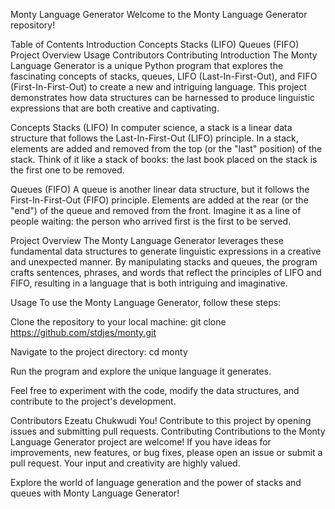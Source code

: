 Monty Language Generator
Welcome to the Monty Language Generator repository!

Table of Contents
Introduction
Concepts
Stacks (LIFO)
Queues (FIFO)
Project Overview
Usage
Contributors
Contributing
Introduction
The Monty Language Generator is a unique Python program that explores the fascinating concepts of stacks, queues, LIFO (Last-In-First-Out), and FIFO (First-In-First-Out) to create a new and intriguing language. This project demonstrates how data structures can be harnessed to produce linguistic expressions that are both creative and captivating.

Concepts
Stacks (LIFO)
In computer science, a stack is a linear data structure that follows the Last-In-First-Out (LIFO) principle. In a stack, elements are added and removed from the top (or the "last" position) of the stack. Think of it like a stack of books: the last book placed on the stack is the first one to be removed.

Queues (FIFO)
A queue is another linear data structure, but it follows the First-In-First-Out (FIFO) principle. Elements are added at the rear (or the "end") of the queue and removed from the front. Imagine it as a line of people waiting: the person who arrived first is the first to be served.

Project Overview
The Monty Language Generator leverages these fundamental data structures to generate linguistic expressions in a creative and unexpected manner. By manipulating stacks and queues, the program crafts sentences, phrases, and words that reflect the principles of LIFO and FIFO, resulting in a language that is both intriguing and imaginative.

Usage
To use the Monty Language Generator, follow these steps:

Clone the repository to your local machine:
git clone https://github.com/stdjes/monty.git

Navigate to the project directory: cd monty

Run the program and explore the unique language it generates.

Feel free to experiment with the code, modify the data structures, and contribute to the project's development.

Contributors
Ezeatu Chukwudi
You! Contribute to this project by opening issues and submitting pull requests.
Contributing
Contributions to the Monty Language Generator project are welcome! If you have ideas for improvements, new features, or bug fixes, please open an issue or submit a pull request. Your input and creativity are highly valued.

Explore the world of language generation and the power of stacks and queues with Monty Language Generator!
